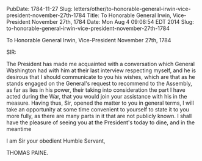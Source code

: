 PubDate: 1784-11-27
Slug: letters/other/to-honorable-general-irwin-vice-president-november-27th-1784
Title: To Honorable General Irwin, Vice-President  November 27th, 1784
Date: Mon Aug  4 09:08:54 EDT 2014
   Slug: to-honorable-general-irwin-vice-president-november-27th-1784

   To Honorable General Irwin, Vice-President  November 27th, 1784

   SIR:

   The President has made me acquainted with a conversation which General
   Washington had with him at their last interview respecting myself, and he
   is desirous that I should communicate to you his wishes, which are that as
   he stands engaged on the General's request to recommend to the Assembly,
   as far as lies in his power, their taking into consideration the part I
   have acted during the War, that you would join your assistance with his in
   the measure. Having thus, Sir, opened the matter to you in general terms,
   I will take an opportunity at some time convenient to yourself to state it
   to you more fully, as there are many parts in it that are not publicly
   known. I shall have the pleasure of seeing you at the President's today to
   dine, and in the meantime

   I am Sir your obedient Humble Servant,

   THOMAS PAINE.




